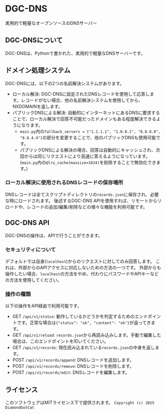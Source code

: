 # DGC-DNS
実用的で軽量なオープンソースのDNSサーバー

## DGC-DNSについて
DGC-DNSは、Pythonで書かれた、実用的で軽量なDNSサーバーです。

## ドメイン処理システム
DGC-DNSには、以下の2つの名前解決システムがあります。
- ローカル解決: DGC-DNSに設定されたDNSレコードを使用して応答します。レコードがない場合、他の名前解決システムを使用してから、NXDOMAINを返します。
- パブリックDNSによる解決: 自動的にインターネットにあるDNSに要求することで、ローカル解決で回答不可能だったドメインもある程度解決できるようになります。
  - `main.py`内の`fallback_servers = ["1.1.1.1", "1.0.0.1", "8.8.8.8", "8.8.4.4"]`の部分を変更することで、他のパブリックDNSも使用可能です。
  - パブリックDNSによる解決の場合、回答は自動的にキャッシュされ、次回からは同じリクエストにより高速に答えるようになっています。(`main.py`内の`@lru_cache(maxsize=1024)`を削除することで無効化できます。)

### ローカル解決に使用されるDNSレコードの保存場所
DNSレコードは全てスクリプトディレクトリの`records.json`に保存され、必要な時にロードされます。
後述するDGC-DNS APIを使用すれば、リモートからリロードや、レコードの追加/編集/削除などの様々な機能を利用可能です。

## DGC-DNS API
DGC-DNSの操作は、APIで行うことができます。

### セキュリティについて
デフォルトでは自身(`localhost`)からのリクエストに対してのみ回答します。
これは、外部からのAPIアクセスに対応しないための方法の一つです。
外部からも操作したい場合、`localhost`の方法をやめ、代わりにパスワードやAPIキーなどの方法を使用してください。

### 操作の種類
以下の操作をAPI経由で利用可能です。
- GET `/api/v1/status`: 動作しているかどうかを判定するためのエンドポイントです。正常な場合は`{"status": "ok", "content": "ok"}`が返ってきます。
- GET `/api/v1/reload`: `records.json`から再読み込みします。手動で編集した場合は、このエンドポイントを叩いてください。
- GET `/api/v1/records`: 現在読み込まれている`records.json`の中身を返します。
- POST `/api/v1/records/append`: DNSレコードを追加します。
- POST `/api/v1/records/remove`: DNSレコードを削除します。
- POST `/api/v1/records/edit`: DNSレコードを編集します。

## ライセンス
このソフトウェアはMITライセンス下で提供されます。
`Copyright (c) 2025 DiamondGotCat`
